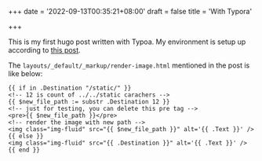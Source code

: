 +++
date = '2022-09-13T00:35:21+08:00'
draft = false
title = 'With Typora'

+++

This is my first hugo post written with Typoa. My environment is setup up according to [this post](https://medium.com/@ardianta/writing-using-typora-on-hugo-based-blog-a1be8500774a).


The `layouts/_default/_markup/render-image.html` mentioned in the post is like below:

```
{{ if in .Destination "/static/" }}
<!-- 12 is count of ../../static carachers -->
{{ $new_file_path := substr .Destination 12 }}
<!-- just for testing, you can delete this pre tag -->
<pre>{{ $new_file_path }}</pre>
<!-- render the image with new path -->
<img class="img-fluid" src="{{ $new_file_path }}" alt='{{ .Text }}' />
{{ else }}
<img class="img-fluid" src="{{ .Destination }}" alt='{{ .Text }}' />
{{ end }}
```